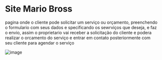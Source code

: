 <h1>Site Mario Bross</h1>
<p>
  pagina onde o cliente pode solicitar um serviço ou orçamento, preenchendo o formulario com seus dados e specificando os sewrviços que deseja, e faz o envio,
  assim o proprietario vai receber a solicitação do cliente e  podera realizar o orcamento do serviço e entrar em contato posteriormente com seu cliente para agendar o serviço
  <p>

  <img>![image](https://github.com/user-attachments/assets/9f1b9156-a19b-4d45-bd65-48e82b440fac)</img>
